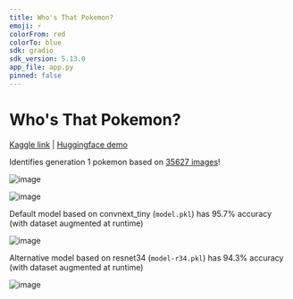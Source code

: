 ```yaml
---
title: Who's That Pokemon?
emoji: ⚡
colorFrom: red
colorTo: blue
sdk: gradio
sdk_version: 5.13.0
app_file: app.py
pinned: false
---
```


# Who's That Pokemon?

[Kaggle link](https://www.kaggle.com/code/echometerhhwl/who-s-that-pokemon-improved) | [Huggingface demo](https://huggingface.co/spaces/echometerain/whos-that-pokemon)

Identifies generation 1 pokemon based on [35627 images](https://www.kaggle.com/datasets/echometerhhwl/pokemon-gen-1-38914)!

![image](https://github.com/echometerain/whos-that-pokemon/assets/70437021/68b0ed63-4be6-4d30-a06f-a8c1b59060a3)

![image](https://github.com/echometerain/whos-that-pokemon/assets/70437021/e46821ee-26ce-4976-8545-da8786fdc9c0)

Default model based on convnext_tiny (`model.pkl`) has 95.7% accuracy (with dataset augmented at runtime)

![image](https://github.com/echometerain/whos-that-pokemon/assets/70437021/b3006352-ad07-4227-9da3-aa9c182d3303)

Alternative model based on resnet34 (`model-r34.pkl`) has 94.3% accuracy (with dataset augmented at runtime)

![image](https://github.com/echometerain/whos-that-pokemon/assets/70437021/5e41262e-86b9-4dde-a48a-56951ea25644)
